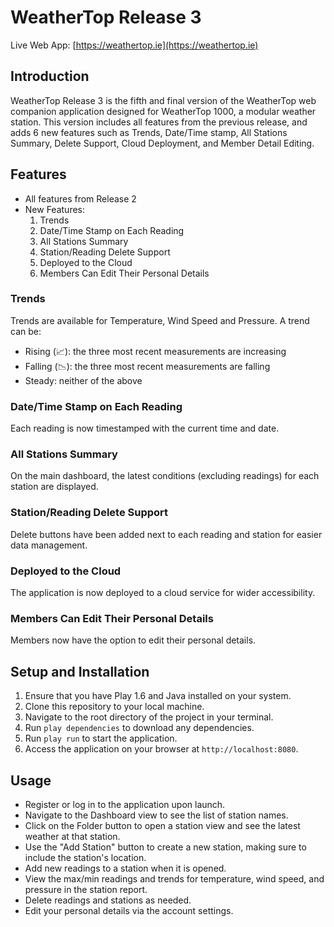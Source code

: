# WeatherTop Release 3

Live Web App: [https://weathertop.ie](https://weathertop.ie)

## Introduction

WeatherTop Release 3 is the fifth and final version of the WeatherTop web companion application designed for WeatherTop
1000, a modular weather station. This version includes all features from the previous release, and adds 6 new features
such as Trends, Date/Time stamp, All Stations Summary, Delete Support, Cloud Deployment, and Member Detail Editing.

## Features

- All features from Release 2
- New Features:
    1. Trends
    2. Date/Time Stamp on Each Reading
    3. All Stations Summary
    4. Station/Reading Delete Support
    5. Deployed to the Cloud
    6. Members Can Edit Their Personal Details

### Trends

Trends are available for Temperature, Wind Speed and Pressure. A trend can be:

- Rising (📈): the three most recent measurements are increasing
- Falling (📉): the three most recent measurements are falling
- Steady: neither of the above

### Date/Time Stamp on Each Reading

Each reading is now timestamped with the current time and date.

### All Stations Summary

On the main dashboard, the latest conditions (excluding readings) for each station are displayed.

### Station/Reading Delete Support

Delete buttons have been added next to each reading and station for easier data management.

### Deployed to the Cloud

The application is now deployed to a cloud service for wider accessibility.

### Members Can Edit Their Personal Details

Members now have the option to edit their personal details.

## Setup and Installation

1. Ensure that you have Play 1.6 and Java installed on your system.
2. Clone this repository to your local machine.
3. Navigate to the root directory of the project in your terminal.
4. Run `play dependencies` to download any dependencies.
5. Run `play run` to start the application.
6. Access the application on your browser at `http://localhost:8080`.

## Usage

- Register or log in to the application upon launch.
- Navigate to the Dashboard view to see the list of station names.
- Click on the Folder button to open a station view and see the latest weather at that station.
- Use the "Add Station" button to create a new station, making sure to include the station's location.
- Add new readings to a station when it is opened.
- View the max/min readings and trends for temperature, wind speed, and pressure in the station report.
- Delete readings and stations as needed.
- Edit your personal details via the account settings.
